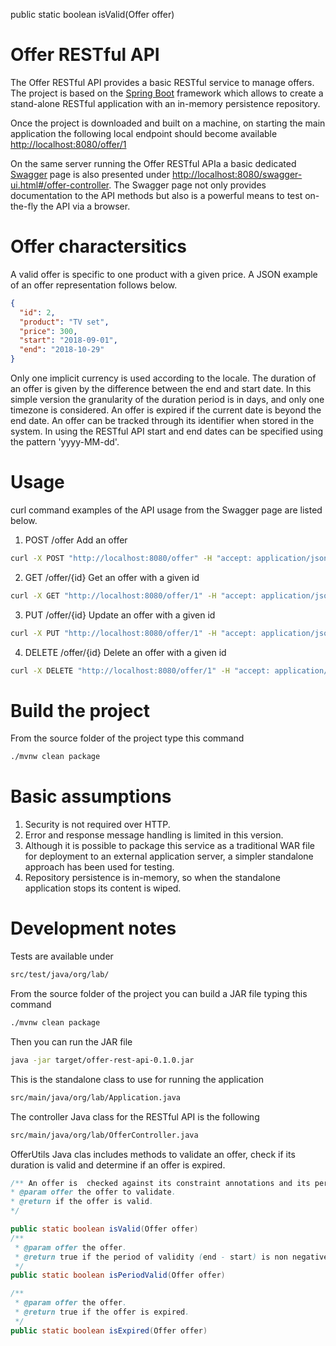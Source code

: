 public static boolean isValid(Offer offer)
# Offer RESTful API
The Offer RESTful API provides a basic RESTful service to manage offers.
The project is based on the [Spring Boot](https://spring.io/projects/spring-boot) framework which allows to create a stand-alone RESTful application with an in-memory persistence repository.

Once the project is downloaded and built on a machine, on starting the main application the following local endpoint should become available
[http://localhost:8080/offer/1](http://localhost:8080/offer/1)

On the same server running the Offer RESTful APIa a basic dedicated [Swagger](https://swagger.io/) page is also presented under [http://localhost:8080/swagger-ui.html#/offer-controller](http://localhost:8080/swagger-ui.html#/offer-controller).
The Swagger page not only provides documentation to the API methods but also is a powerful means to test on-the-fly the API via a browser.

# Offer charactersitics
A valid offer is specific to one product with a given price.
A JSON example of an offer representation follows below.
```json
{
  "id": 2,
  "product": "TV set",
  "price": 300,
  "start": "2018-09-01",
  "end": "2018-10-29"
}
```
Only one implicit currency is used according to the locale.
The duration of an offer is given by the difference between the end and start date.
In this simple version the granularity of the duration period is in days, and only one timezone is considered.
An offer is expired if the current date is beyond the end date.
An offer can be tracked through its identifier when stored in the system.
In using the RESTful API start and end dates can be specified using the pattern 'yyyy-MM-dd'.

# Usage
curl command examples of the API usage from the Swagger page are listed below.
1. POST /offer Add an offer
```sh
curl -X POST "http://localhost:8080/offer" -H "accept: application/json" -H "Content-Type: application/json" -d "{ \"id\": 1, \"product\": \"test\", \"price\": 2, \"start\": \"2018-09-01\", \"end\": \"2018-10-01\"}"
```
2. GET /offer/{id} Get an offer with a given id
```sh
curl -X GET "http://localhost:8080/offer/1" -H "accept: application/json"
```
3. PUT /offer/{id} Update an offer with a given id
```sh
curl -X PUT "http://localhost:8080/offer/1" -H "accept: application/json" -H "Content-Type: application/json" -d "{ \"id\": 1, \"product\": \"test\", \"price\": 400, \"start\": \"2018-09-01\", \"end\": \"2018-10-01\"}"
```
4. DELETE /offer/{id} Delete an offer with a given id
```sh
curl -X DELETE "http://localhost:8080/offer/1" -H "accept: application/json"
```

# Build the project
From the source folder of the project type this command
```sh
./mvnw clean package
```

# Basic assumptions
1. Security is not required over HTTP.
2. Error and response message handling is limited in this version.
3. Although it is possible to package this service as a traditional WAR file for deployment to an external application server, a simpler standalone approach has been used for testing.
4. Repository persistence is in-memory, so when the standalone application stops its content is wiped.

# Development notes
Tests are available under
```sh
src/test/java/org/lab/
```
From the source folder of the project you can build a JAR file typing this command
```sh
./mvnw clean package
```
Then you can run the JAR file
```sh
java -jar target/offer-rest-api-0.1.0.jar
```
This is the standalone class to use for running the application
```sh
src/main/java/org/lab/Application.java
```
The controller Java class for the RESTful API is the following
```sh
src/main/java/org/lab/OfferController.java
```

OfferUtils Java clas includes methods to validate an offer, check if its duration is valid and determine if an offer is expired.
```java
/** An offer is  checked against its constraint annotations and its period of validity.
* @param offer the offer to validate.
* @return if the offer is valid.
*/
```
```java
public static boolean isValid(Offer offer)
/**
 * @param offer the offer.
 * @return true if the period of validity (end - start) is non negative.
 */
public static boolean isPeriodValid(Offer offer)
```
```java
/**
 * @param offer the offer.
 * @return true if the offer is expired.
 */
public static boolean isExpired(Offer offer)
```
